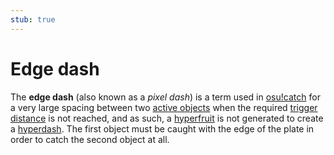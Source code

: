 ```yaml
---
stub: true
---
```


# Edge dash

The **edge dash** (also known as a *pixel dash*) is a term used in [osu!catch](/wiki/Game_mode/osu!catch) for a very large spacing between two [active objects](/wiki/Glossary/Active_object) when the required [trigger distance](/wiki/Glossary/Trigger_distance) is not reached, and as such, a [hyperfruit](/wiki/Hit_object/Hyperfruit) is not generated to create a [hyperdash](/wiki/Glossary/Hyperdash). The first object must be caught with the edge of the plate in order to catch the second object at all.

<!-- TODO: Add images -->
